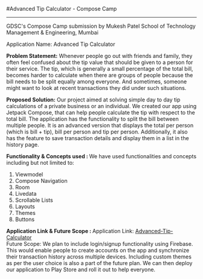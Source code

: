 #Advanced Tip Calculator - Compose Camp

---

GDSC's Compose Camp submission by Mukesh Patel School of Technology Management &amp; Engineering, Mumbai

Application Name: Advanced Tip Calculator

<b> Problem Statement:</b>
Whenever people go out with friends and family, they often feel confused about the tip value that should be given to a person for their service.
The tip, which is generally a small percentage of the total bill, becomes harder to calculate when there are groups of people because the bill needs to be split equally among everyone.
And sometimes, someone might want to look at recent transactions they did under such situations.

<b> Proposed Solution:</b>
Our project aimed at solving simple day to day tip calculations of a private business or an individual. We created our app using Jetpack Compose, that can help people calculate the tip with respect to the total bill. The application has the functionality to split the bill between multiple people.
It is an advanced version that displays the total per person (which is bill + tip), bill per person and tip per person. Additionally, it also has the feature to save transaction details and display them in a list in the history page.

<b> Functionality & Concepts used : </b>
We have used functionalities and concepts including but not limited to:
1) Viewmodel
2) Compose Navigation
3) Room
4) Livedata
5) Scrollable Lists
6) Layouts
7) Themes
8) Buttons

<b> Application Link & Future Scope : </b>
Application Link: [Advanced-Tip-Calculator]()
<br>
Future Scope: We plan to include login/signup functionality using Firebase. This would enable people to create accounts on the app and synchronize their transaction history across multiple devices.
Including custom themes as per the user choice is also a part of the future plan. We can then deploy our application to Play Store and roll it out to help everyone.